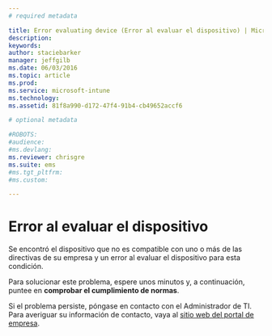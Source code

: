 ```yaml
---
# required metadata

title: Error evaluating device (Error al evaluar el dispositivo) | Microsoft Intune
description:
keywords:
author: staciebarker
manager: jeffgilb
ms.date: 06/03/2016
ms.topic: article
ms.prod:
ms.service: microsoft-intune
ms.technology:
ms.assetid: 81f8a990-d172-47f4-91b4-cb49652accf6

# optional metadata

#ROBOTS:
#audience:
#ms.devlang:
ms.reviewer: chrisgre
ms.suite: ems
#ms.tgt_pltfrm:
#ms.custom:

---
```



# Error al evaluar el dispositivo
Se encontró el dispositivo que no es compatible con uno o más de las directivas de su empresa y un error al evaluar el dispositivo para esta condición.

Para solucionar este problema, espere unos minutos y, a continuación, puntee en **comprobar el cumplimiento de normas**.

Si el problema persiste, póngase en contacto con el Administrador de TI. Para averiguar su información de contacto, vaya al [sitio web del portal de empresa](http://portal.manage.microsoft.com).



<!--HONumber=Jun16_HO2-->


